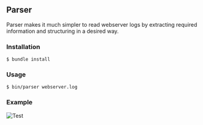 ## Parser
Parser makes it much simpler to read webserver logs by extracting required information and structuring in a desired way.

### Installation
```
$ bundle install
```

### Usage
`$ bin/parser webserver.log`

### Example
![Test](https://i.imgur.com/nQ30iYb.png)